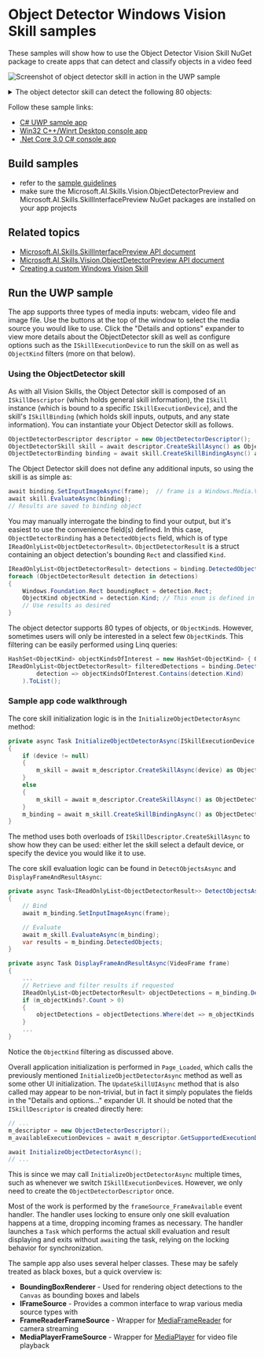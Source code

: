 # Object Detector Windows Vision Skill samples

These samples will show how to use the Object Detector Vision Skill NuGet package to create apps that can detect and classify objects in a video feed

![Screenshot of object detector skill in action in the UWP sample](./doc/sample_app.jpg)

<details><summary>The object detector skill can detect the following 80 objects:
</summary>
<p>

[see *ObjectKind* in API doc](https://github.com/microsoft/AISkillsForWindows/blob/master/doc/Microsoft.AI.Skills.Vision.ObjectDetectorPreview.md#ObjectKind)
- Person
- Bicycle
- Car
- Motorbike
- Aeroplane
- Bus
- Train
- Truck
- Boat
- TrafficLight
- FireHydrant
- StopSign
- ParkingMeter
- Bench
- Bird
- Cat
- Dog
- Horse
- Sheep
- Cow
- Elephant
- Bear
- Zebra
- Giraffe
- Backpack
- Umbrella
- Handbag
- Tie
- Suitcase
- Frisbee
- Skis
- Snowboard
- SportsBall
- Kite
- BaseballBat
- BaseballGlove
- Skateboard
- Surfboard
- TennisRacket
- Bottle
- WineGlass
- Cup
- Fork
- Knife
- Spoon
- Bowl
- Banana
- Apple
- Sandwich
- Orange
- Broccoli
- Carrot
- HotDog
- Pizza
- Donut
- Cake
- Chair
- Sofa
- PottedPlant
- Bed
- DiningTable
- Toilet
- Tvmonitor
- Laptop
- Mouse
- Remote
- Keyboard
- CellPhone
- Microwave
- Oven
- Toaster
- Sink
- Refrigerator
- Book
- Clock
- Vase
- Scissors
- TeddyBear
- HairDryer
- Toothbrush
</p>
</details>

Follow these sample links:
- [C# UWP sample app](./cs/ObjectDetectorSample_UWP)
- [Win32 C++/Winrt Desktop console app](./cpp/ObjectDetectorSample_Desktop)
- [.Net Core 3.0 C# console app](./cs/ObjectDetectorSample_NetCore3)

## Build samples
- refer to the [sample guidelines](../README.md)
- make sure the Microsoft.AI.Skills.Vision.ObjectDetectorPreview and Microsoft.AI.Skills.SkillInterfacePreview NuGet packages are installed on your app projects

## Related topics

- [Microsoft.AI.Skills.SkillInterfacePreview API document](../../doc/Microsoft.AI.Skills.SkillInterfacePreview.md)
- [Microsoft.AI.Skills.Vision.ObjectDetectorPreview API document](../../doc/Microsoft.AI.Skills.Vision.ObjectDetectorPreview.md)
- [Creating a custom Windows Vision Skill](../SentimentAnalyzerCustomSkill)

## Run the UWP sample

The app supports three types of media inputs: webcam, video file and image file. Use the buttons at the top of the window to select the media source you would like to use. Click the "Details and options" expander to view more details about the ObjectDetector skill as well as configure options such as the `ISkillExecutionDevice` to run the skill on as well as `ObjectKind` filters (more on that below).

### Using the ObjectDetector skill

As with all Vision Skills, the Object Detector skill is composed of an `ISkillDescriptor` (which holds general skill information), the `ISkill` instance (which is bound to a specific `ISkillExecutionDevice`), and the skill's `ISkillBinding` (which holds skill inputs, outputs, and any state information). You can instantiate your Object Detector skill as follows.

```csharp
ObjectDetectorDescriptor descriptor = new ObjectDetectorDescriptor();
ObjectDetectorSkill skill = await descriptor.CreateSkillAsync() as ObjectDetectorSkill; // If you don't specify an ISkillExecutionDevice, a default will be automatically selected
ObjectDetectorBinding binding = await skill.CreateSkillBindingAsync() as ObjectDetectorBinding;
```

The Object Detector skill does not define any additional inputs, so using the skill is as simple as:

```csharp
await binding.SetInputImageAsync(frame);  // frame is a Windows.Media.VideoFrame
await skill.EvaluateAsync(binding);
// Results are saved to binding object
```

You may manually interrogate the binding to find your output, but it's easiest to use the convenience field(s) defined. In this case, `ObjectDetectorBinding` has a `DetectedObjects` field, which is of type `IReadOnlyList<ObjectDetectorResult>`. `ObjectDetectorResult` is a struct containing an object detection's bounding `Rect` and classified `Kind`.

```csharp
IReadOnlyList<ObjectDetectorResult> detections = binding.DetectedObjects;
foreach (ObjectDetectorResult detection in detections)
{
    Windows.Foundation.Rect boundingRect = detection.Rect;
    ObjectKind objectKind = detection.Kind; // This enum is defined in the ObjectDetectorPreview namespace
    // Use results as desired
}
```

The object detector supports 80 types of objects, or `ObjectKind`s. However, sometimes users will only be interested in a select few `ObjectKind`s. This filtering can be easily performed using Linq queries:

```csharp
HashSet<ObjectKind> objectKindsOfInterest = new HashSet<ObjectKind> { ObjectKind.Person };
IReadOnlyList<ObjectDetectorResult> filteredDetections = binding.DetectedObjects.Where(
        detection => objectKindsOfInterest.Contains(detection.Kind)
    ).ToList();
```

### Sample app code walkthrough

The core skill initialization logic is in the `InitializeObjectDetectorAsync` method:

```csharp
private async Task InitializeObjectDetectorAsync(ISkillExecutionDevice device = null)
{
    if (device != null)
    {
        m_skill = await m_descriptor.CreateSkillAsync(device) as ObjectDetectorSkill;
    }
    else
    {
        m_skill = await m_descriptor.CreateSkillAsync() as ObjectDetectorSkill;
    }
    m_binding = await m_skill.CreateSkillBindingAsync() as ObjectDetectorBinding;
}
```

The method uses both overloads of `ISkillDescriptor.CreateSkillAsync` to show how they can be used: either let the skill select a default device, or specify the device you would like it to use.

The core skill evaluation logic can be found in `DetectObjectsAsync` and `DisplayFrameAndResultAsync`:

```csharp
private async Task<IReadOnlyList<ObjectDetectorResult>> DetectObjectsAsync(VideoFrame frame)
{
    // Bind
    await m_binding.SetInputImageAsync(frame);

    // Evaluate
    await m_skill.EvaluateAsync(m_binding);
    var results = m_binding.DetectedObjects;
}

private async Task DisplayFrameAndResultAsync(VideoFrame frame)
{
    ...
    // Retrieve and filter results if requested
    IReadOnlyList<ObjectDetectorResult> objectDetections = m_binding.DetectedObjects;
    if (m_objectKinds?.Count > 0)
    {
        objectDetections = objectDetections.Where(det => m_objectKinds.Contains(det.Kind)).ToList();
    }
    ...
}
```

Notice the `ObjectKind` filtering as discussed above.

Overall application initialization is performed in `Page_Loaded`, which calls the previously mentioned `InitializeObjectDetectorAsync` method as well as some other UI initialization. The `UpdateSkillUIAsync` method that is also called may appear to be non-trivial, but in fact it simply populates the fields in the "Details and options..." expander UI. It should be noted that the `ISkillDescriptor` is created directly here:

```csharp
// ...
m_descriptor = new ObjectDetectorDescriptor();
m_availableExecutionDevices = await m_descriptor.GetSupportedExecutionDevicesAsync();

await InitializeObjectDetectorAsync();
// ...
```

This is since we may call `InitializeObjectDetectorAsync` multiple times, such as whenever we switch `ISkillExecutionDevice`s. However, we only need to create the `ObjectDetectorDescriptor` once.

Most of the work is performed by the `frameSource_FrameAvailable` event handler. The handler uses locking to ensure only one skill evaluation happens at a time, dropping incoming frames as necessary. The handler launches a `Task` which performs the actual skill evaluation and result displaying and exits without `await`ing the task, relying on the locking behavior for synchronization.

The sample app also uses several helper classes. These may be safely treated as black boxes, but a quick overview is:

- **BoundingBoxRenderer** - Used for rendering object detections to the `Canvas` as bounding boxes and labels
- **IFrameSource** - Provides a common interface to wrap various media source types with
- **FrameReaderFrameSource** - Wrapper for [MediaFrameReader](https://docs.microsoft.com/en-us/uwp/api/Windows.Media.Capture.Frames.MediaFrameReader) for camera streaming
- **MediaPlayerFrameSource** - Wrapper for [MediaPlayer](https://docs.microsoft.com/en-us/uwp/api/Windows.Media.Playback.MediaPlayer) for video file playback


